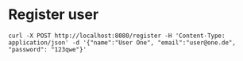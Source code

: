 # Register user

`curl -X POST http://localhost:8080/register -H 'Content-Type: application/json' -d '{"name":"User One", "email":"user@one.de", "password": "123qwe"}'`


